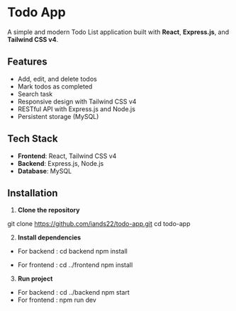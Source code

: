 #  Todo App

A simple and modern Todo List application built with **React**, **Express.js**, and **Tailwind CSS v4**.

##  Features

- Add, edit, and delete todos
- Mark todos as completed
- Search task
- Responsive design with Tailwind CSS v4
- RESTful API with Express.js and Node.js
- Persistent storage (MySQL)

##  Tech Stack

- **Frontend**: React, Tailwind CSS v4
- **Backend**: Express.js, Node.js
- **Database**: MySQL
##  Installation

1. **Clone the repository**

git clone https://github.com/iands22/todo-app.git
cd todo-app

2. **Install dependencies**

- For backend :
cd backend
npm install

- For frontend :
cd ../frontend
npm install

3. **Run project**

- For backend :
cd ../backend
npm start
- For frontend :
npm run dev
